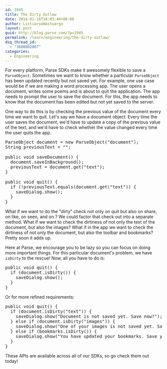 ```yaml
---
id: 1945
title: The Dirty Outlaw
date: 2014-01-16T18:03:40+00:00
author: ListiarsoWastuargo
layout: post
guid: http://blog.parse.com/?p=1945
permalink: /learn/engineering/the-dirty-outlaw/
dsq_thread_id:
  - "3688802007"
categories:
  - Engineering
---
```

For every platform, Parse SDKs make it awesomely flexible to save a `ParseObject`. Sometimes we want to know whether a particular `ParseObject` has been updated recently but not saved yet. For example, one use case would be if we are making a word processing app. The user opens a document, writes some poems and is about to quit the application. The app needs to prompt the user to save the document. For this, the app needs to know that the document has been edited but not yet saved to the server.

One way to do this is by checking the previous value of the document every time we want to quit. Let's say we have a document object. Every time the user saves the document, we'd have to update a copy of the previous value of the text, and we'd have to check whether the value changed every time the user quits the app.

<pre class="brush: java gutter: false">ParseObject document = new ParseObject("document");
String previousText = "";

public void saveDocument() {
  document.saveInBackground();
  previousText = document.get("text");
}

public void quit() {
  if (!previousText.equals(document.get("text")) {
    saveDialog.show();
  }
}</pre>

What if we want to do the "dirty" check not only on quit but also on share, on like, on seen, and on <put random verbs here>? We could factor that check out into a separate method. What if we want to check the dirtiness of not only the text of the document, but also the images? What if in the app we want to check the dirtiness of not only the document, but also the toolbar and bookmarks? Pretty soon it adds up.

Here at Parse, we encourage you to be lazy so you can focus on doing more important things. For this particular document's problem, we have `isDirty` to the rescue! Now, all you have to do is:

<pre class="brush: java gutter: false">public void quit() {
  if (document.isDirty()) {
    saveDialog.show();
  }
}</pre>

Or for more refined requirements:

<pre class="brush: java gutter: false">public void quit() {
  if (document.isDirty("text")) {
    saveDialog.show("Document is not saved yet. Save now?");
  } else if (document.isDirty("images")) {
    saveDialog.show("One of your images is not saved yet. Save now?");
  } else if (bookmarks.isDirty()) {
    saveDialog.show("You have updated your bookmarks. Save your bookmarks?");
  }
}</pre>

These APIs are available across all of our SDKs, so go check them out today!